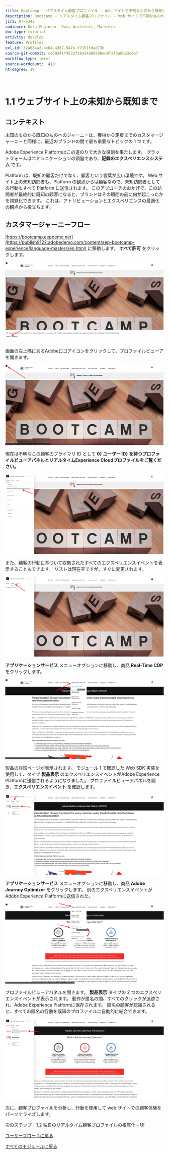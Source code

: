```yaml
---
title: Bootcamp - リアルタイム顧客プロファイル - Web サイトで不明なものから既知のものまで
description: Bootcamp - リアルタイム顧客プロファイル - Web サイトで不明なものから既知のものまで
jira: KT-5342
audience: Data Engineer, Data Architect, Marketer
doc-type: tutorial
activity: develop
feature: Profiles
exl-id: 32a084a3-4c04-4367-947e-f7151fdad73b
source-git-commit: cd59a41f4533f18a54d80298ee9faf3a8ba3c6e7
workflow-type: tm+mt
source-wordcount: '418'
ht-degree: 1%

---
```


# 1.1 ウェブサイト上の未知から既知まで

## コンテキスト

未知のものから既知のものへのジャーニーは、獲得から定着までのカスタマージャーニーと同様に、最近のブランドの間で最も重要なトピックの 1 つです。

Adobe Experience Platformはこの道のりで大きな役割を果たします。 プラットフォームはコミュニケーションの頭脳であり、**記録のエクスペリエンスシステム** です。

Platform は、既知の顧客だけでなく、顧客という言葉が広い環境です。 Web サイト上の未知訪問者も、Platform の観点からは顧客なので、未知訪問者としての行動もすべて Platform に送信されます。 このアプローチのおかげで、この訪問者が最終的に既知の顧客になると、ブランドはその瞬間の前に何が起こったかを視覚化できます。 これは、アトリビューションとエクスペリエンスの最適化の観点から役立ちます。

## カスタマージャーニーフロー

[https://bootcamp.aepdemo.net](https://publish9122.adobedemo.com/content/aep-bootcamp-experience/language-masters/en.html) に移動します。 **すべて許可** をクリックします。

![DSN](./images/web8.png)

画面の左上隅にあるAdobeロゴアイコンをクリックして、プロファイルビューアを開きます。

![デモ](./images/pv1.png)

現在は不明なこの顧客のプライマリ ID として **0} ユーザー ID} を持つプロファイルビューアパネルとリアルタイムExperience Cloudプロファイルをご覧ください。**

![デモ](./images/pv2.png)

また、顧客の行動に基づいて収集されたすべてのエクスペリエンスイベントを表示することもできます。 リストは現在空ですが、すぐに変更されます。

![デモ](./images/pv3.png)

**アプリケーションサービス** メニューオプションに移動し、商品 **Real-Time CDP** をクリックします。

![デモ](./images/pv4.png)

製品の詳細ページが表示されます。 モジュール 1 で確認した Web SDK 実装を使用して、タイプ **製品表示** のエクスペリエンスイベントがAdobe Experience Platformに送信されるようになりました。 プロファイルビューアパネルを開き、**エクスペリエンスイベント** を確認します。

![デモ](./images/pv5.png)

**アプリケーションサービス** メニューオプションに移動し、商品 **Adobe Journey Optimizer** をクリックします。 別のエクスペリエンスイベントがAdobe Experience Platformに送信された。

![デモ](./images/pv7.png)

プロファイルビューアパネルを開きます。 **製品表示** タイプの 2 つのエクスペリエンスイベントが表示されます。 動作が匿名の間、すべてのクリックが追跡され、Adobe Experience Platformに保存されます。 匿名の顧客が認識されると、すべての匿名の行動を既知のプロファイルに自動的に結合できます。

![デモ](./images/pv8.png)

次に、顧客プロファイルを分析し、行動を使用して web サイトでの顧客体験をパーソナライズします。

次のステップ：[1.2 独自のリアルタイム顧客プロファイルの視覚化 – UI](./ex2.md)

[ユーザーフロー 1 に戻る](./uc1.md)

[すべてのモジュールに戻る](../../overview.md)
